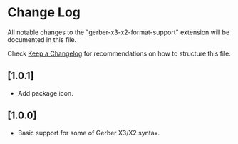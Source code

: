 # Change Log

All notable changes to the "gerber-x3-x2-format-support" extension will be documented in this file.

Check [Keep a Changelog](http://keepachangelog.com/) for recommendations on how to structure this file.

## [1.0.1]

- Add package icon.

## [1.0.0]

- Basic support for some of Gerber X3/X2 syntax.